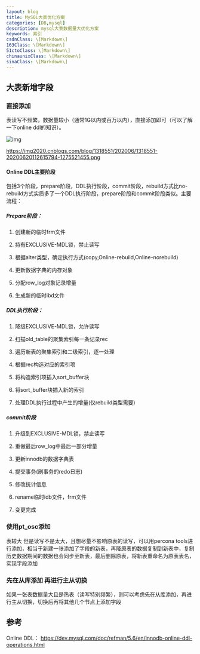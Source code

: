 ```yaml
---
layout: blog
title: MySQL大表优化方案
categories: [DB,mysql]
description: mysql大表数据量大优化方案
keywords: 索引
csdnClass: \[Markdown\]
163Class: \[Markdown\]
51ctoClass: \[Markdown\]
chinaunixClass: \[Markdown\]
sinaClass: \[Markdown\]
---
```


## 大表新增字段

### 直接添加
表读写不频繁，数据量较小（通常1G以内或百万以内），直接添加即可（可以了解一下online ddl的知识）。

![img](https://img2020.cnblogs.com/blog/1318551/202006/1318551-20200620112838414-56917316.png)

https://img2020.cnblogs.com/blog/1318551/202006/1318551-20200620112615794-1275521455.png

#### Online DDL主要阶段

包括3个阶段，prepare阶段，DDL执行阶段，commit阶段，rebuild方式比no-rebuild方式实质多了一个DDL执行阶段，prepare阶段和commit阶段类似。主要流程：

##### Prepare阶段：

1. 创建新的临时frm文件

2. 持有EXCLUSIVE-MDL锁，禁止读写

3. 根据alter类型，确定执行方式(copy,Online-rebuild,Online-norebuild)

4. 更新数据字典的内存对象

5. 分配row_log对象记录增量

6. 生成新的临时ibd文件

##### DDL执行阶段：

1. 降级EXCLUSIVE-MDL锁，允许读写

2. 扫描old_table的聚集索引每一条记录rec

3. 遍历新表的聚集索引和二级索引，逐一处理

4. 根据rec构造对应的索引项

5. 将构造索引项插入sort_buffer块

6. 将sort_buffer块插入新的索引

7. 处理DDL执行过程中产生的增量(仅rebuild类型需要)

##### commit阶段

1. 升级到EXCLUSIVE-MDL锁，禁止读写

2. 重做最后row_log中最后一部分增量

3. 更新innodb的数据字典表

4. 提交事务(刷事务的redo日志)

5. 修改统计信息

6. rename临时idb文件，frm文件

7. 变更完成 

### 使用pt_osc添加
表较大 但是读写不是太大，且想尽量不影响原表的读写，可以用percona tools进行添加，相当于新建一张添加了字段的新表，再降原表的数据复制到新表中，复制历史数据期间的数据也会同步至新表，最后删除原表，将新表重命名为原表表名，实现字段添加
### 先在从库添加 再进行主从切换
如果一张表数据量大且是热表（读写特别频繁），则可以考虑先在从库添加，再进行主从切换，切换后再将其他几个节点上添加字段





## 参考

Online DDL： https://dev.mysql.com/doc/refman/5.6/en/innodb-online-ddl-operations.html  